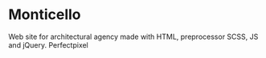 # Monticello
Web site for architectural agency made with HTML, preprocessor SCSS, JS and jQuery. Perfectpixel 
